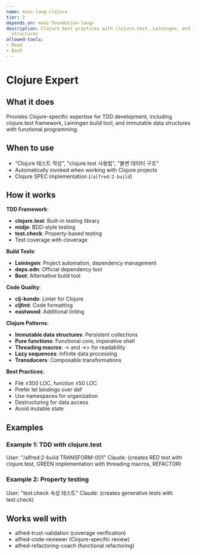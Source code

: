 ```yaml
---
name: moai-lang-clojure
tier: 2
depends_on: moai-foundation-langs
description: Clojure best practices with clojure.test, Leiningen, and immutable data
  structures
allowed-tools:
- Read
- Bash
---
```


# Clojure Expert

## What it does

Provides Clojure-specific expertise for TDD development, including clojure.test framework, Leiningen build tool, and immutable data structures with functional programming.

## When to use

- "Clojure 테스트 작성", "clojure.test 사용법", "불변 데이터 구조"
- Automatically invoked when working with Clojure projects
- Clojure SPEC implementation (`/alfred:2-build`)

## How it works

**TDD Framework**:
- **clojure.test**: Built-in testing library
- **midje**: BDD-style testing
- **test.check**: Property-based testing
- Test coverage with cloverage

**Build Tools**:
- **Leiningen**: Project automation, dependency management
- **deps.edn**: Official dependency tool
- **Boot**: Alternative build tool

**Code Quality**:
- **clj-kondo**: Linter for Clojure
- **cljfmt**: Code formatting
- **eastwood**: Additional linting

**Clojure Patterns**:
- **Immutable data structures**: Persistent collections
- **Pure functions**: Functional core, imperative shell
- **Threading macros**: -> and ->> for readability
- **Lazy sequences**: Infinite data processing
- **Transducers**: Composable transformations

**Best Practices**:
- File ≤300 LOC, function ≤50 LOC
- Prefer let bindings over def
- Use namespaces for organization
- Destructuring for data access
- Avoid mutable state

## Examples

### Example 1: TDD with clojure.test
User: "/alfred:2-build TRANSFORM-001"
Claude: (creates RED test with clojure.test, GREEN implementation with threading macros, REFACTOR)

### Example 2: Property testing
User: "test.check 속성 테스트"
Claude: (creates generative tests with test.check)

## Works well with

- alfred-trust-validation (coverage verification)
- alfred-code-reviewer (Clojure-specific review)
- alfred-refactoring-coach (functional refactoring)
